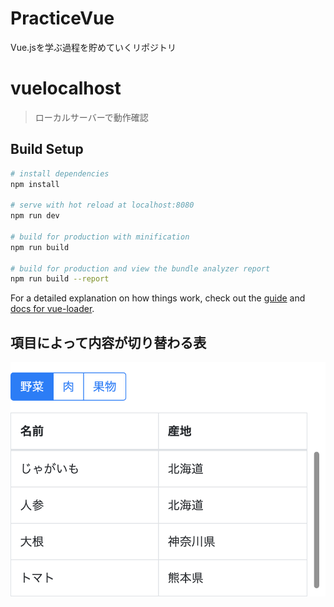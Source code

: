 # PracticeVue
Vue.jsを学ぶ過程を貯めていくリポジトリ

# vuelocalhost

> ローカルサーバーで動作確認

## Build Setup

``` bash
# install dependencies
npm install

# serve with hot reload at localhost:8080
npm run dev

# build for production with minification
npm run build

# build for production and view the bundle analyzer report
npm run build --report
```

For a detailed explanation on how things work, check out the [guide](http://vuejs-templates.github.io/webpack/) and [docs for vue-loader](http://vuejs.github.io/vue-loader).

## 項目によって内容が切り替わる表
<img src="https://github.com/yotubarail/PracticeVue/blob/develop/sample-image/switching-table.png?raw=true">
